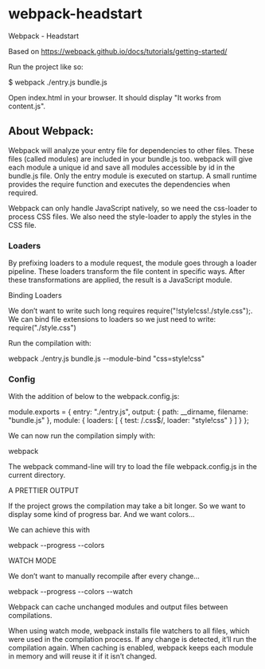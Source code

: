 # webpack-headstart
Webpack - Headstart

Based on https://webpack.github.io/docs/tutorials/getting-started/

Run the project like so:

$ webpack ./entry.js bundle.js

Open index.html in your browser. It should display "It works from content.js".

## About Webpack:

Webpack will analyze your entry file for dependencies to other files. These files (called modules) are included in your bundle.js too. webpack will give each module a unique id and save all modules accessible by id in the bundle.js file. Only the entry module is executed on startup. A small runtime provides the require function and executes the dependencies when required.

Webpack can only handle JavaScript natively, so we need the css-loader to process CSS files. We also need the style-loader to apply the styles in the CSS file.

### Loaders

By prefixing loaders to a module request, the module goes through a loader pipeline. These loaders transform the file content in specific ways. After these transformations are applied, the result is a JavaScript module.

Binding Loaders

We don’t want to write such long requires require("!style!css!./style.css");.
We can bind file extensions to loaders so we just need to write: require("./style.css")

Run the compilation with:

webpack ./entry.js bundle.js --module-bind "css=style!css"

### Config

With the addition of below to the webpack.config.js:

module.exports = {
    entry: "./entry.js",
    output: {
        path: __dirname,
        filename: "bundle.js"
    },
    module: {
        loaders: [
            { test: /\.css$/, loader: "style!css" }
        ]
    }
};

We can now run the compilation simply with:

webpack

The webpack command-line will try to load the file webpack.config.js in the current directory.

A PRETTIER OUTPUT

If the project grows the compilation may take a bit longer. So we want to display some kind of progress bar. And we want colors…

We can achieve this with

webpack --progress --colors

WATCH MODE

We don’t want to manually recompile after every change…

webpack --progress --colors --watch

Webpack can cache unchanged modules and output files between compilations.

When using watch mode, webpack installs file watchers to all files, which were used in the compilation process. If any change is detected, it’ll run the compilation again. When caching is enabled, webpack keeps each module in memory and will reuse it if it isn’t changed.

